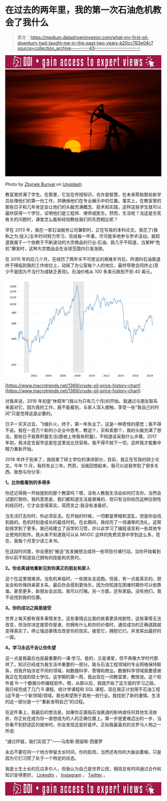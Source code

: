 # 在过去的两年里，我的第一次石油危机教会了我什么

> 原文：<https://medium.datadriveninvestor.com/what-my-first-oil-downturn-had-taught-me-in-the-past-two-years-b20cc763e04c?source=collection_archive---------43----------------------->

[![](img/3016922168a30b18e1393d6ff0c3d805.png)](http://www.track.datadriveninvestor.com/ExpertRi160pxB)![](img/9fe1a27328d6924e734a21d2a033e9b5.png)

Photo by [Zbynek Burival](https://unsplash.com/@zburival?utm_source=medium&utm_medium=referral) on [Unsplash](https://unsplash.com?utm_source=medium&utm_medium=referral)

教室里挤满了学生。在那里，它旨在传授知识，也许是智慧，在未来帮助那些新学员处理他们的第一份工作，并确保他们在专业展示中的位置。事实上，在教室里的那些日子和几年肯定会让他们的头脑充满概念、技术和实践，这样这些学生就可以最终获得一个学位，证明他们是工程师、律师或医生。然而，生活呢？当这是生死攸关的问题时，课堂怎么能和经验教给我们的东西相比呢？

早在 2013 年，我在一家石油服务公司兼职时，正在写我的本科论文。我花了(我称之为:投入)五年时间努力学习，完成每一件事，尽可能多地参与学术活动。我知道我属于一个依赖于不断波动的大宗商品的行业:石油。我几乎不知道，当某种“危机”爆发时，这种大宗商品会在全球范围内引发涨跌。

在 2015 年的后几个月，在经历了两年半不可思议的艰难岁月后，所谓的石油衰退终于降临到我的工作岗位上，动摇了办公室每个人的地位，最终导致合同终止(至少不是因为不当行为或缺乏表现)。石油价格从 100 多美元跌到不到 40 美元。

![](img/771ae9df02e0610757140d6a0b41096f.png)

[https://www.macrotrends.net/1369/crude-oil-price-history-chart](https://www.macrotrends.net/1369/crude-oil-price-history-chart)

对我来说，2016 年初是“休假年”(我以为只有几个月)的开始。我通过与朋友联系来面对它，因为我的工作，我不能看到，与家人深入接触，享受一些“我自己的时间”只是觉得这是必要的。

日子一天天过去，飞蛾扑火，终于，第一年失业了。这是一种奇怪的感觉；我不得不说。我在一百万个新的小企业中思考，教这个，买和卖那个，我的头脑充满了想法。那些日子我靠积蓄生活(感谢上帝我有积蓄)，不知道该采取什么步骤。2017 年初，我决定去留学这是在这里说比住容易。我不得不抛下一切，这样我才能集中精力重新开始。

2018 年终于到来了，我结束了硕士学位的演讲部分，目前，我正在写我的硕士论文。今年 11 月，我将失业三年。然而，当我回想起来，我可以说我学到了很多东西，我想与你分享:

**1。比你能看到的多得多**

你还记得我一开始提到的那个教室吗？嗯，没有人教我生活会如何打击你，当然会试图打倒你。我的意思是，我们都知道生活是艰难的，但只有当你经历这种压倒性的经历时，它才会变得真实。简而言之:我没有准备好。

当生活打击你时，你必须反击。在开始的时候，一切都是黑暗和混乱，但是你会找到路的。危机时刻是成长的最佳时机。在此期间，我经历了一场谦卑的洗礼，这帮助我学到了更多。我已经建立了自学的习惯，并以此学习了编程语言和一些其他专业使用的软件。我从来不知道我可以从 MOOC 这样的免费资源中学到这么多。现在，我每个月至少读三本书。

在这段时间里，你会感到“被迫”去发展想法或将一些项目付诸行动。当你开始看到你以前不知道自己拥有的技能和优势时。

**2。你会真诚地重新见到你真正的朋友和家人**

这个在这里很难讲。当危机来临时，一些朋友会逃跑。但是，有一点是真实的。朋友会和你保持亲密关系，最后你会感到更快乐，因为你知道在困难时期你可以依靠谁。甚至更多，新朋友会出现。我可以打赌。另一方面，还有家庭。没有他们，我不会找到我的位置。

**3。你的成功之路是接受**

世界上每天都有很多事情发生，这些事情远比我的故事更具戏剧性，这些事情无法改变，但当你决定接受你是谁、你拥有什么和你的价值时，通往成功的正确道路就变得真实了。停止强迫事情去改变你的现实。接受它，拥抱它们，并发挥出最好的一面。

**4。学习永远不会让你失望**

这一点是我最后也是最重要的一课:学习。是的，又是课堂，但不再像大学时代那样了。知识已经成为我生活中重要的一部分。我与石油工程领域的专业网络保持联系，但我开始涉足不同的领域，如数据科学、管理和商业。数据科学领域我要感谢我正在完成的硕士学位。这学期的第一周，我出现在一间教室里，教授说。这个软件是 R:一个数据分析编程软件。嗯，从那以后，我就开始了这方面的学习之路。我已经完成了几门 R 课程、统计学课程和 SQL 课程，现在我正计划用于石油工程(这不是一个新领域)领域，我也希望用于其他一些行业。我找到了新的激情。生活的这一部分是一个“重新发明自己”的过程。

在这件事上，我最后的想法是，如果你正面临石油衰退的影响或任何其他生活挫折，你正处在成为你一直想成为的人的正确位置上。第一步是更难迈出的一步，当你看不到舒适区的彼岸时，你会发现这是好是坏。正如我最喜欢的古罗马人物之一所说:

“通过怀疑，我们实现了”——马库斯·图留斯·西塞罗

永远不要在同一个地方停留太长时间，你的肌肉，当然还有你的大脑会萎缩，只是因为它们习惯了处于一个特定的状态。

我是土生土长的厄瓜多尔人，但我认为自己是世界公民，相信总有时间通过合作和知识变得更好。 [LinkedIn](https://www.linkedin.com/in/marco-brito-f/) ， [Instagram](https://www.instagram.com/marcobf30/) ， [Twitter](https://twitter.com/marcobfec) 。

[![](img/b582435419430780a905a7c127d5772f.png)](http://www.track.datadriveninvestor.com/ExpertRi160pxB)